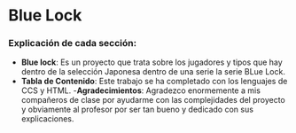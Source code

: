 # Blue Lock

### Explicación de cada sección:
- **Blue lock**: Es un proyecto que trata sobre los jugadores y tipos que hay dentro de la selección Japonesa dentro de una serie la serie BLue Lock.
- **Tabla de Contenido**: Este trabajo se ha completado con los lenguajes de CCS y HTML.
-**Agradecimientos**: Agradezco enormemente a mis compañeros de clase por ayudarme con las complejidades del proyecto y obviamente al profesor por ser tan bueno y dedicado con sus explicaciones.
